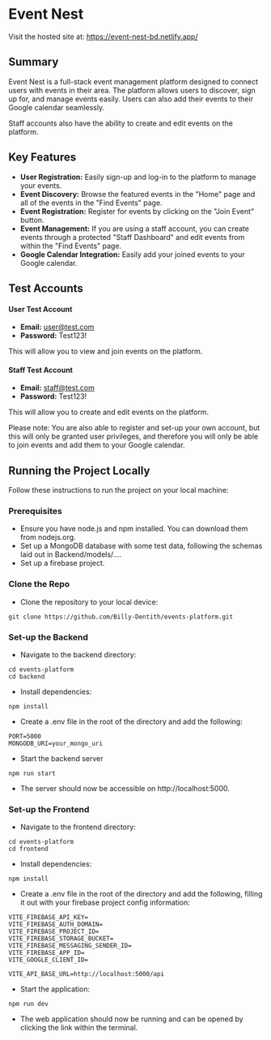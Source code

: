 # Event Nest

Visit the hosted site at: https://event-nest-bd.netlify.app/

## Summary 

Event Nest is a full-stack event management platform designed to connect users with events in their area. The platform allows users to discover, sign up for, and manage events easily. Users can also add their events to their Google calendar seamlessly. 

Staff accounts also have the ability to create and edit events on the platform. 

## Key Features

- **User Registration:** Easily sign-up and log-in to the platform to manage your events.
- **Event Discovery:** Browse the featured events in the "Home" page and all of the events in the "Find Events" page.
- **Event Registration:** Register for events by clicking on the "Join Event" button. 
- **Event Management:** If you are using a staff account, you can create events through a protected "Staff Dashboard" and edit events from within the "Find Events" page. 
- **Google Calendar Integration:** Easily add your joined events to your Google calendar. 


## Test Accounts 

#### User Test Account 

- **Email:** user@test.com
- **Password:** Test123!

This will allow you to view and join events on the platform. 

#### Staff Test Account

- **Email:** staff@test.com
- **Password:** Test123!

This will allow you to create and edit events on the platform.

Please note: You are also able to register and set-up your own account, but this will only be granted user privileges, and therefore you will only be able to join events and add them to your Google calendar. 

## Running the Project Locally

Follow these instructions to run the project on your local machine: 

### Prerequisites
- Ensure you have node.js and npm installed. You can download them from nodejs.org.
- Set up a MongoDB database with some test data, following the schemas laid out in Backend/models/....
- Set up a firebase project. 

### Clone the Repo
- Clone the repository to your local device:
```
git clone https://github.com/Billy-Dentith/events-platform.git
```
### Set-up the Backend
- Navigate to the backend directory:
```
cd events-platform
cd backend
```

- Install dependencies:
```
npm install
```

- Create a .env file in the root of the directory and add the following:
```
PORT=5000                 
MONGODB_URI=your_mongo_uri 
```

- Start the backend server
```
npm run start
```

- The server should now be accessible on http://localhost:5000. 

### Set-up the Frontend
- Navigate to the frontend directory:
```
cd events-platform
cd frontend
```

- Install dependencies:
```
npm install
```

- Create a .env file in the root of the directory and add the following, filling it out with your firebase project config information:
```
VITE_FIREBASE_API_KEY=
VITE_FIREBASE_AUTH_DOMAIN=
VITE_FIREBASE_PROJECT_ID=
VITE_FIREBASE_STORAGE_BUCKET=
VITE_FIREBASE_MESSAGING_SENDER_ID=
VITE_FIREBASE_APP_ID=
VITE_GOOGLE_CLIENT_ID=

VITE_API_BASE_URL=http://localhost:5000/api
```

- Start the application:
```
npm run dev
```

- The web application should now be running and can be opened by clicking the link within the terminal. 
